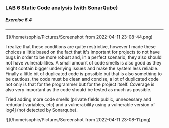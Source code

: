 ### LAB 6 Static Code analysis (with SonarQube)

##### Exercise 6.4

---

![](/home/sophie/Pictures/Screenshot from 2022-04-11 23-08-44.png)

I realize that these conditions are quite restrictive, however I made these choices a little based on the fact that it's important for projects to not have bugs in order to be more robust and, in a perfect scenario, they also should not have vulnerabilities. A small amount of code smells is also good as they might contain bigger underlying issues and make the system less reliable. Finally a little bit of duplicated code is possible but that is also something to be cautious, the code must be clean and concise, a lot of duplicated code not only is that for the programmer but for the project itself. Coverage is also very important as the code should be tested as much as possible.



Tried adding more code smells (private fields public, unnecessary and redudant variables, etc) and a vulnerability using a vulnerable version of log4j (not detected by Sonarqube).

![](/home/sophie/Pictures/Screenshot from 2022-04-11 23-08-11.png)

